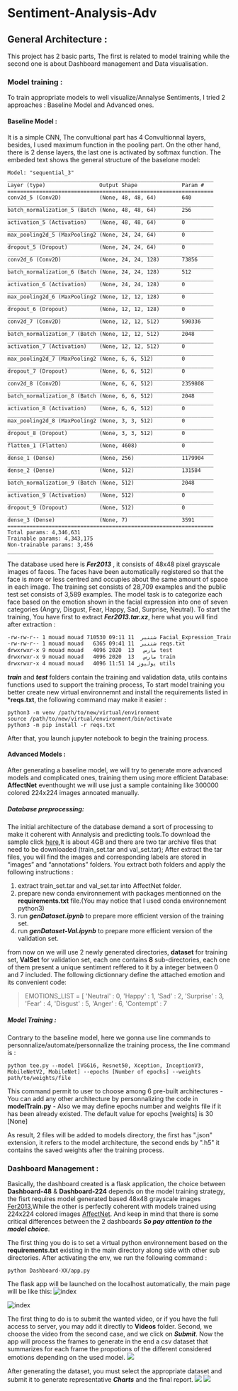 # Sentiment-Analysis-Adv

## General Architecture :
This project has 2 basic parts, The first is related to model training while the second one is about Dashboard management and Data visualisation.
### Model training :
To train appropriate models to well visualize/Annalyse Sentiments, I tried 2 approaches : Baseline Model and Advanced ones.
#### Baseline Model :
It is a simple CNN, The convultional part has 4 Convultionnal layers, besides, I used maximum function in the pooling part. On the other hand, there is 2 dense layers, the last one is activated by softmax function. The embeded text shows the general structure of the baselone model:
```
Model: "sequential_3"
_________________________________________________________________
Layer (type)                 Output Shape              Param #   
=================================================================
conv2d_5 (Conv2D)            (None, 48, 48, 64)        640       
_________________________________________________________________
batch_normalization_5 (Batch (None, 48, 48, 64)        256       
_________________________________________________________________
activation_5 (Activation)    (None, 48, 48, 64)        0         
_________________________________________________________________
max_pooling2d_5 (MaxPooling2 (None, 24, 24, 64)        0         
_________________________________________________________________
dropout_5 (Dropout)          (None, 24, 24, 64)        0         
_________________________________________________________________
conv2d_6 (Conv2D)            (None, 24, 24, 128)       73856     
_________________________________________________________________
batch_normalization_6 (Batch (None, 24, 24, 128)       512       
_________________________________________________________________
activation_6 (Activation)    (None, 24, 24, 128)       0         
_________________________________________________________________
max_pooling2d_6 (MaxPooling2 (None, 12, 12, 128)       0         
_________________________________________________________________
dropout_6 (Dropout)          (None, 12, 12, 128)       0         
_________________________________________________________________
conv2d_7 (Conv2D)            (None, 12, 12, 512)       590336    
_________________________________________________________________
batch_normalization_7 (Batch (None, 12, 12, 512)       2048      
_________________________________________________________________
activation_7 (Activation)    (None, 12, 12, 512)       0         
_________________________________________________________________
max_pooling2d_7 (MaxPooling2 (None, 6, 6, 512)         0         
_________________________________________________________________
dropout_7 (Dropout)          (None, 6, 6, 512)         0         
_________________________________________________________________
conv2d_8 (Conv2D)            (None, 6, 6, 512)         2359808   
_________________________________________________________________
batch_normalization_8 (Batch (None, 6, 6, 512)         2048      
_________________________________________________________________
activation_8 (Activation)    (None, 6, 6, 512)         0         
_________________________________________________________________
max_pooling2d_8 (MaxPooling2 (None, 3, 3, 512)         0         
_________________________________________________________________
dropout_8 (Dropout)          (None, 3, 3, 512)         0         
_________________________________________________________________
flatten_1 (Flatten)          (None, 4608)              0         
_________________________________________________________________
dense_1 (Dense)              (None, 256)               1179904   
_________________________________________________________________
dense_2 (Dense)              (None, 512)               131584    
_________________________________________________________________
batch_normalization_9 (Batch (None, 512)               2048      
_________________________________________________________________
activation_9 (Activation)    (None, 512)               0         
_________________________________________________________________
dropout_9 (Dropout)          (None, 512)               0         
_________________________________________________________________
dense_3 (Dense)              (None, 7)                 3591      
=================================================================
Total params: 4,346,631
Trainable params: 4,343,175
Non-trainable params: 3,456
_________________________________________________________________
```
The database used here is ***Fer2013*** , it consists of 48x48 pixel grayscale images of faces. The faces have been automatically registered so that the face is more or less centred and occupies about the same amount of space in each image. The training set consists of 28,709 examples and the public test set consists of 3,589 examples. The model task is to categorize each face based on the emotion shown in the facial expression into one of seven categories (Angry, Disgust, Fear, Happy, Sad, Surprise, Neutral).
To start the training, You have first to extract ***Fer2013.tar.xz***, here what you will find after extraction :
```bash
-rw-rw-r-- 1 mouad mouad 710530 شتنبر  11 09:11 Facial_Expression_Training.ipynb
-rw-rw-r-- 1 mouad mouad   6365 شتنبر  11 09:41 reqs.txt
drwxrwxr-x 9 mouad mouad   4096 مارس   13  2020 test
drwxrwxr-x 9 mouad mouad   4096 مارس   13  2020 train
drwxrwxr-x 4 mouad mouad   4096 يوليوز 14 11:51 utils
```
***train*** and ***test*** folders contain the training and validation data, utils contains functions used to support the training process, To start model training you better create new virtual environnemnt and install the requirements listed in ***reqs.txt**, the following command may make it easier :
```
python3 -m venv /path/to/new/virtual/environment
source /path/to/new/virtual/environment/bin/activate
python3 -m pip install -r reqs.txt
```
After that, you launch jupyter notebook to begin the training process.

#### Advanced Models :
After generating a baseline model, we will try to generate more advanced models and complicated ones, training them using more efficient Database: **AffectNet** eventhought we will use just a sample containing like 300000 colored 224x224 images annoated manually.
##### Database preprocessing:
The initial architecture of the database demand a sort of processing to make it coherent with Annalysis and predicting tools.To download the sample click [here](https://1drv.ms/u/s!Alvoz4G5IaBxiKo7ZQEM7cQMX5LCzg?e=d70fTL),It is about 4GB and there are two tar archive files that need to be downloaded (train_set.tar and val_set.tar); After extract the tar files, you will find the images and corresponding labels are stored in “images” and “annotations” folders. You extract both folders and apply the following instructions :
1. extract train_set.tar and val_set.tar into AffectNet folder.
2. prepare new conda environnement with packages mentionned on the **requirements.txt** file.(You may notice that I used conda environnement python3)
3. run ***genDataset.ipynb*** to prepare more efficient version of the training set.
4. run ***genDataset-Val.ipynb*** to prepare more efficient version of the validation set.

from now on we will use 2 newly generated directories, **dataset** for training set, **ValSet** for validation set, each one contains **8** sub-directories, each one of them present a unique sentiment reffered to it by a integer between 0 and 7 included. The following dictionnary define the attached emotion and its convenient code: 
> EMOTIONS_LIST = [ 'Neutral' : 0, 'Happy' : 1, 'Sad' : 2, 'Surprise' : 3, 'Fear' : 4, 'Disgust' : 5, 'Anger' : 6, 'Contempt' : 7

##### Model Training :
Contrary to the baseline model, here we gonna use line commands to personnalize/automate/personnalize the training process, the line command is :
```
python tee.py --model [VGG16, Resnet50, Xception, InceptionV3, MobileNetV2, MobileNet] --epochs [Number of epochs] --weights path/to/weights/file
```
This command permit to user to choose among 6 pre-built architectures - You can add any other architecture by personnalizing the code in **modelTrain.py** -  Also we may define epochs number and weights file if it has been already existed. The default value for epochs [weights] is 30 [None]

As result, 2 files will be added to models directory, the first has ".json" extension, it refers to the model architecture, the second ends by ".h5" it contains the saved weights after the training process.

### Dashboard Management :
Basically, the dashboard created is a flask application, the choice between **Dashboard-48** & **Dashboard-224** depends on the model training strategy, the fisrt  requires model generated based 48x48 grayscale images [Fer2013](),While the other is perfectly coherent with models trained using 224x224 colored images [AffectNet](). And keep in mind that there is some critical differences between the 2 dashboards ***So pay attention to the model choice***.

The first thing you do is to set a virtual python environnement based on the **requirements.txt** existing in the main directory along side with other sub directories. After activating the env, we run the following command :
```
python Dashboard-XX/app.py
```
The flask app will be launched on the localhost automatically, the main page will be like this:
![index](https://github.com/RIALI-MOUAD/Summer-internship-/blob/main/index.jpg)

![index](https://github.com/RIALI-MOUAD/Summer-internship-/blob/main/index2.jpg)

The first thing to do is to submit the wanted video, or if you have the full access to server, you may add it directly to **Videos** folder. Second, we choose the video from the second case, and we click on ***Submit***. Now the app will process the frames to generate in the end a csv dataset that summarizes for each frame the propotions of the different considered emotions depending on the used model.
![](https://github.com/RIALI-MOUAD/Summer-internship-/blob/main/chooseVid.png)

After generating the dataset, you must select the appropriate dataset and submit it to generate representative ***Charts*** and the final report.
![](https://github.com/RIALI-MOUAD/Summer-internship-/blob/main/chooseVid2.png)
![](https://github.com/RIALI-MOUAD/Summer-internship-/blob/main/chooseVid3.png)
